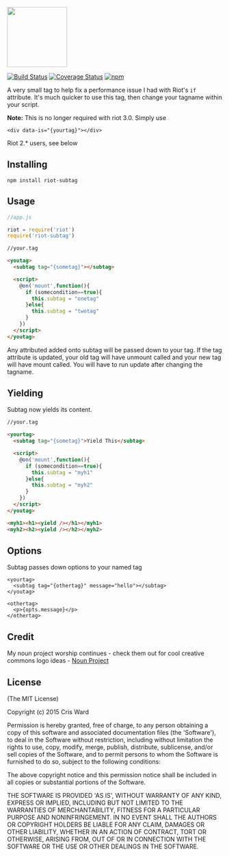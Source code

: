 <img src="https://cdn.rawgit.com/crisward/riot-subtag/master/subtag-logo.svg" height="140"/>

[![Build Status](https://api.travis-ci.org/crisward/riot-subtag.svg?branch=master)](https://travis-ci.org/crisward/riot-subtag)
[![Coverage Status](https://coveralls.io/repos/github/crisward/riot-subtag/badge.svg?branch=master)](https://coveralls.io/github/crisward/riot-subtag?branch=master)
[![npm](https://img.shields.io/npm/dm/riot-subtag.svg)](https://www.npmjs.com/package/riot-subtag)

A very small tag to help fix a performance issue I had with Riot's `if` attribute.
It's much quicker to use this tag, then change your tagname within your script.

**Note:**
This is no longer required with riot 3.0.
Simply use 

```
<div data-is="{yourtag}"></div>
```

Riot 2.* users, see below

## Installing

```
npm install riot-subtag
```

## Usage

```javascript
//app.js

riot = require('riot')
require('riot-subtag')
```

```html
//your.tag

<youtag>
  <subtag tag="{sometag}"></subtag>

  <script>
    @on('mount',function(){
      if (somecondition==true){
        this.subtag = "onetag"
      }else{
        this.subtag = "twotag"
      }
    })
  </script>
</youtag>

```

Any attributed added onto subtag will be passed down to your tag.
If the tag attribute is updated, your old tag will have unmount called and your new tag
will have mount called. You will have to run update after changing the tagname.

## Yielding

Subtag now yields its content.

```html
//your.tag

<yourtag>
  <subtag tag="{sometag}">Yield This</subtag>

  <script>
    @on('mount',function(){
      if (somecondition==true){
        this.subtag = "myh1"
      }else{
        this.subtag = "myh2"
      }
    })
  </script>
</youtag>

<myh1><h1><yield /></h1></myh1>
<myh2><h2><yield /></h2></myh2>

```

## Options

Subtag passes down options to your named tag

```
<yourtag>
  <subtag tag="{othertag}" message="hello"></subtag>
</youtag>

<othertag>
  <p>{opts.message}</p>
</othertag>

```


## Credit

My noun project worship continues - check them out for
cool creative commons logo ideas - [Noun Project](https://thenounproject.com/)

## License

(The MIT License)

Copyright (c) 2015 Cris Ward

Permission is hereby granted, free of charge, to any person obtaining a copy of this software and associated documentation files (the 'Software'), to deal in the Software without restriction, including without limitation the rights to use, copy, modify, merge, publish, distribute, sublicense, and/or sell copies of the Software, and to permit persons to whom the Software is furnished to do so, subject to the following conditions:

The above copyright notice and this permission notice shall be included in all copies or substantial portions of the Software.

THE SOFTWARE IS PROVIDED 'AS IS', WITHOUT WARRANTY OF ANY KIND, EXPRESS OR IMPLIED, INCLUDING BUT NOT LIMITED TO THE WARRANTIES OF MERCHANTABILITY, FITNESS FOR A PARTICULAR PURPOSE AND NONINFRINGEMENT. IN NO EVENT SHALL THE AUTHORS OR COPYRIGHT HOLDERS BE LIABLE FOR ANY CLAIM, DAMAGES OR OTHER LIABILITY, WHETHER IN AN ACTION OF CONTRACT, TORT OR OTHERWISE, ARISING FROM, OUT OF OR IN CONNECTION WITH THE SOFTWARE OR THE USE OR OTHER DEALINGS IN THE SOFTWARE.